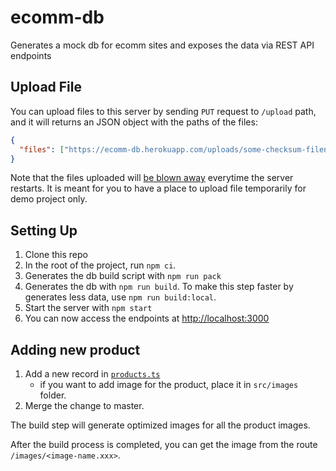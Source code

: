 # ecomm-db

Generates a mock db for ecomm sites and exposes the data via REST API endpoints

## Upload File

You can upload files to this server by sending `PUT` request to `/upload` path, and it will returns an JSON object with the paths of the files:

```json
{
  "files": ["https://ecomm-db.herokuapp.com/uploads/some-checksum-filename.png"]
}
```

Note that the files uploaded will [be blown away](https://help.heroku.com/K1PPS2WM/why-are-my-file-uploads-missing-deleted) everytime the server restarts. It is meant for you to have a place to upload file temporarily for demo project only.

## Setting Up

1. Clone this repo
1. In the root of the project, run `npm ci`.
1. Generates the db build script with `npm run pack`
1. Generates the db with `npm run build`. To make this step faster by generates less data, use `npm run build:local`.
1. Start the server with `npm start`
1. You can now access the endpoints at [http://localhost:3000](http://localhost:3000)

## Adding new product

1. Add a new record in [`products.ts`](src/products.ts)
   - if you want to add image for the product, place it in `src/images` folder.
1. Merge the change to master.

The build step will generate optimized images for all the product images.

After the build process is completed, you can get the image from the route `/images/<image-name.xxx>`.

